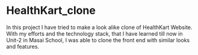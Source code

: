 # HealthKart_clone
In this project I have tried to make a look alike clone of HealthKart Website. With my efforts and the technology stack, that I have learned till now in Unit-2 in Masai School, I was able to clone the front end with similar looks and features.
